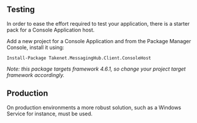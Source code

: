 ## Testing

In order to ease the effort required to test your application, there is a starter pack for a Console Application host.

Add a new project for a Console Application and from the Package Manager Console, install it using:

    Install-Package Takenet.MessagingHub.Client.ConsoleHost

*Note: this package targets framework 4.6.1, so change your project target framework accordingly.*

## Production

On production environments a more robust solution, such as a Windows Service for instance, must be used. 
